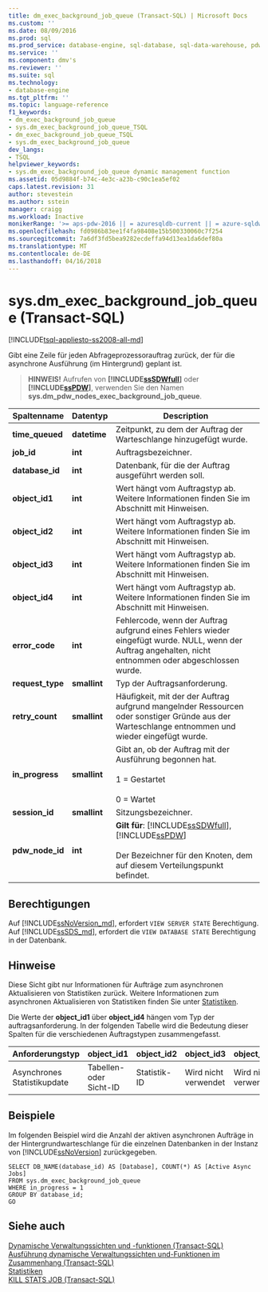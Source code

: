 ```yaml
---
title: dm_exec_background_job_queue (Transact-SQL) | Microsoft Docs
ms.custom: ''
ms.date: 08/09/2016
ms.prod: sql
ms.prod_service: database-engine, sql-database, sql-data-warehouse, pdw
ms.service: ''
ms.component: dmv's
ms.reviewer: ''
ms.suite: sql
ms.technology:
- database-engine
ms.tgt_pltfrm: ''
ms.topic: language-reference
f1_keywords:
- dm_exec_background_job_queue
- sys.dm_exec_background_job_queue_TSQL
- dm_exec_background_job_queue_TSQL
- sys.dm_exec_background_job_queue
dev_langs:
- TSQL
helpviewer_keywords:
- sys.dm_exec_background_job_queue dynamic management function
ms.assetid: 05d9884f-b74c-4e3c-a23b-c90c1ea5ef02
caps.latest.revision: 31
author: stevestein
ms.author: sstein
manager: craigg
ms.workload: Inactive
monikerRange: '>= aps-pdw-2016 || = azuresqldb-current || = azure-sqldw-latest || >= sql-server-2016 || = sqlallproducts-allversions'
ms.openlocfilehash: fd0986b83ee1f4fa98408e15b500330060c7f254
ms.sourcegitcommit: 7a6df3fd5bea9282ecdeffa94d13ea1da6def80a
ms.translationtype: MT
ms.contentlocale: de-DE
ms.lasthandoff: 04/16/2018
---
```

# <a name="sysdmexecbackgroundjobqueue-transact-sql"></a>sys.dm_exec_background_job_queue (Transact-SQL)
[!INCLUDE[tsql-appliesto-ss2008-all-md](../../includes/tsql-appliesto-ss2008-all-md.md)]

  Gibt eine Zeile für jeden Abfrageprozessorauftrag zurück, der für die asynchrone Ausführung (im Hintergrund) geplant ist.  
  
> **HINWEIS!** Aufrufen von **[!INCLUDE[ssSDWfull](../../includes/sssdwfull-md.md)]** oder **[!INCLUDE[ssPDW](../../includes/sspdw-md.md)]**, verwenden Sie den Namen **sys.dm_pdw_nodes_exec_background_job_queue**.  
  
|Spaltenname|Datentyp|Description|  
|-----------------|---------------|-----------------|  
|**time_queued**|**datetime**|Zeitpunkt, zu dem der Auftrag der Warteschlange hinzugefügt wurde.|  
|**job_id**|**int**|Auftragsbezeichner.|  
|**database_id**|**int**|Datenbank, für die der Auftrag ausgeführt werden soll.|  
|**object_id1**|**int**|Wert hängt vom Auftragstyp ab. Weitere Informationen finden Sie im Abschnitt mit Hinweisen.|  
|**object_id2**|**int**|Wert hängt vom Auftragstyp ab. Weitere Informationen finden Sie im Abschnitt mit Hinweisen.|  
|**object_id3**|**int**|Wert hängt vom Auftragstyp ab. Weitere Informationen finden Sie im Abschnitt mit Hinweisen.|  
|**object_id4**|**int**|Wert hängt vom Auftragstyp ab. Weitere Informationen finden Sie im Abschnitt mit Hinweisen.|  
|**error_code**|**int**|Fehlercode, wenn der Auftrag aufgrund eines Fehlers wieder eingefügt wurde. NULL, wenn der Auftrag angehalten, nicht entnommen oder abgeschlossen wurde.|  
|**request_type**|**smallint**|Typ der Auftragsanforderung.|  
|**retry_count**|**smallint**|Häufigkeit, mit der der Auftrag aufgrund mangelnder Ressourcen oder sonstiger Gründe aus der Warteschlange entnommen und wieder eingefügt wurde.|  
|**in_progress**|**smallint**|Gibt an, ob der Auftrag mit der Ausführung begonnen hat.<br /><br /> 1 = Gestartet<br /><br /> 0 = Wartet|  
|**session_id**|**smallint**|Sitzungsbezeichner.|  
|**pdw_node_id**|**int**|**Gilt für**: [!INCLUDE[ssSDWfull](../../includes/sssdwfull-md.md)], [!INCLUDE[ssPDW](../../includes/sspdw-md.md)]<br /><br /> Der Bezeichner für den Knoten, dem auf diesem Verteilungspunkt befindet.|  
  
## <a name="permissions"></a>Berechtigungen

Auf [!INCLUDE[ssNoVersion_md](../../includes/ssnoversion-md.md)], erfordert `VIEW SERVER STATE` Berechtigung.   
Auf [!INCLUDE[ssSDS_md](../../includes/sssds-md.md)], erfordert die `VIEW DATABASE STATE` Berechtigung in der Datenbank.   
  
## <a name="remarks"></a>Hinweise  
 Diese Sicht gibt nur Informationen für Aufträge zum asynchronen Aktualisieren von Statistiken zurück. Weitere Informationen zum asynchronen Aktualisieren von Statistiken finden Sie unter [Statistiken](../../relational-databases/statistics/statistics.md).  
  
 Die Werte der **object_id1** über **object_id4** hängen vom Typ der auftragsanforderung. In der folgenden Tabelle wird die Bedeutung dieser Spalten für die verschiedenen Auftragstypen zusammengefasst.  
  
|Anforderungstyp|object_id1|object_id2|object_id3|object_id4|  
|------------------|-----------------|-----------------|-----------------|-----------------|  
|Asynchrones Statistikupdate|Tabellen- oder Sicht-ID|Statistik-ID|Wird nicht verwendet|Wird nicht verwendet|  
  
## <a name="examples"></a>Beispiele  
 Im folgenden Beispiel wird die Anzahl der aktiven asynchronen Aufträge in der Hintergrundwarteschlange für die einzelnen Datenbanken in der Instanz von [!INCLUDE[ssNoVersion](../../includes/ssnoversion-md.md)] zurückgegeben.  
  
```  
SELECT DB_NAME(database_id) AS [Database], COUNT(*) AS [Active Async Jobs]  
FROM sys.dm_exec_background_job_queue  
WHERE in_progress = 1  
GROUP BY database_id;  
GO  
```  
  
## <a name="see-also"></a>Siehe auch  
 [Dynamische Verwaltungssichten und -funktionen &#40;Transact-SQL&#41;](~/relational-databases/system-dynamic-management-views/system-dynamic-management-views.md)   
 [Ausführung dynamische Verwaltungssichten und-Funktionen im Zusammenhang &#40;Transact-SQL&#41;](../../relational-databases/system-dynamic-management-views/execution-related-dynamic-management-views-and-functions-transact-sql.md)   
 [Statistiken](../../relational-databases/statistics/statistics.md)   
 [KILL STATS JOB &#40;Transact-SQL&#41;](../../t-sql/language-elements/kill-stats-job-transact-sql.md)  
  
  




